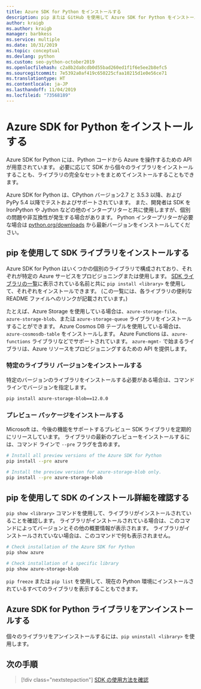 ```yaml
---
title: Azure SDK for Python をインストールする
description: pip または GitHub を使用して Azure SDK for Python をインストールする方法。 Azure SDK は、個々のライブラリとしてインストールすることも、完全なパッケージとしてインストールすることもできます。
author: kraigb
ms.author: kraigb
manager: barbkess
ms.service: multiple
ms.date: 10/31/2019
ms.topic: conceptual
ms.devlang: python
ms.custom: seo-python-october2019
ms.openlocfilehash: c2a8b2da8cdb0d55bad260ed1f1f6e5ee2b8efc5
ms.sourcegitcommit: 7e5392a0af419c650225cfaa10215d1e0e56ce71
ms.translationtype: HT
ms.contentlocale: ja-JP
ms.lasthandoff: 11/04/2019
ms.locfileid: "73568189"
---
```

# <a name="install-the-azure-sdk-for-python"></a>Azure SDK for Python をインストールする

Azure SDK for Python には、Python コードから Azure を操作するための API が用意されています。 必要に応じて SDK から個々のライブラリをインストールすることも、ライブラリの完全なセットをまとめてインストールすることもできます。

Azure SDK for Python は、CPython バージョン2.7 と 3.5.3 以降、および PyPy 5.4 以降でテストおよびサポートされています。 また、開発者は SDK を IronPython や Jython などの他のインタープリターと共に使用しますが、個別の問題や非互換性が発生する場合があります。 Python インタープリターが必要な場合は [python.org/downloads](https://www.python.org/downloads) から最新バージョンをインストールしてください。

## <a name="install-sdk-libraries-using-pip"></a>pip を使用して SDK ライブラリをインストールする

Azure SDK for Python はいくつかの個別のライブラリで構成されており、それぞれが特定の Azure サービスをプロビジョニングまたは使用します。 [SDK ライブラリの一覧](https://github.com/Azure/azure-sdk-for-python/blob/master/packages.md)に表示されている名前と共に `pip install <library>` を使用して、それぞれをインストールできます。 (この一覧には、各ライブラリの便利な README ファイルへのリンクが記載されています。)

たとえば、Azure Storage を使用している場合は、`azure-storage-file`、`azure-storage-blob`、または `azure-storage-queue` ライブラリをインストールすることができます。 Azure Cosmos DB テーブルを使用している場合は、`azure-cosmosdb-table` をインストールします。 Azure Functions は、`azure-functions` ライブラリなどでサポートされています。 `azure-mgmt-` で始まるライブラリは、Azure リソースをプロビジョニングするための API を提供します。

### <a name="install-specific-library-versions"></a>特定のライブラリ バージョンをインストールする

特定のバージョンのライブラリをインストールする必要がある場合は、コマンド ラインでバージョンを指定します。

```bash
pip install azure-storage-blob==12.0.0
```

### <a name="install-preview-packages"></a>プレビュー パッケージをインストールする

Microsoft は、今後の機能をサポートするプレビュー SDK ライブラリを定期的にリリースしています。 ライブラリの最新のプレビューをインストールするには、コマンド ラインで `--pre` フラグを含めます。 

```bash
# Install all preview versions of the Azure SDK for Python
pip install --pre azure

# Install the preview version for azure-storage-blob only.
pip install --pre azure-storage-blob
```

## <a name="verify-sdk-installation-details-with-pip"></a>pip を使用して SDK のインストール詳細を確認する

`pip show <library>` コマンドを使用して、ライブラリがインストールされていることを確認します。 ライブラリがインストールされている場合は、このコマンドによってバージョンとその他の概要情報が表示されます。 ライブラリがインストールされていない場合は、このコマンドで何も表示されません。

```bash
# Check installation of the Azure SDK for Python
pip show azure

# Check installation of a specific library
pip show azure-storage-blob
```

`pip freeze` または `pip list` を使用して、現在の Python 環境にインストールされているすべてのライブラリを表示することもできます。

## <a name="uninstall-azure-sdk-for-python-libraries"></a>Azure SDK for Python ライブラリをアンインストールする

個々のライブラリをアンインストールするには、`pip uninstall <library>` を使用します。

## <a name="next-steps"></a>次の手順

> [!div class="nextstepaction"]
> [SDK の使用方法を確認](python-sdk-azure-get-started.yml)
